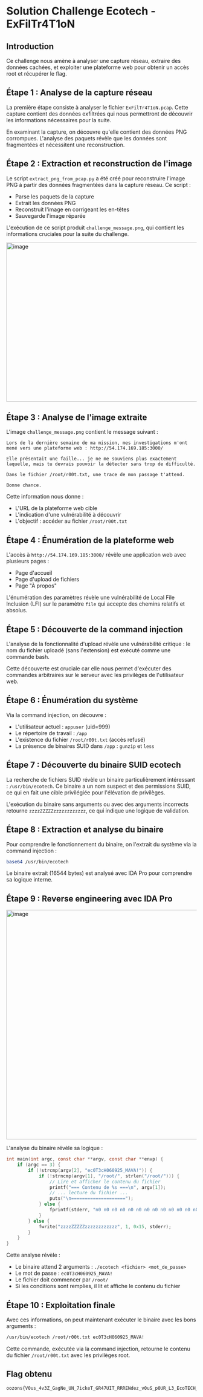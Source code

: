 # Solution Challenge Ecotech - ExFilTr4T1oN

## Introduction

Ce challenge nous amène à analyser une capture réseau, extraire des données cachées, et exploiter une plateforme web pour obtenir un accès root et récupérer le flag.

## Étape 1 : Analyse de la capture réseau

La première étape consiste à analyser le fichier `ExFilTr4T1oN.pcap`. Cette capture contient des données exfiltrées qui nous permettront de découvrir les informations nécessaires pour la suite.

En examinant la capture, on découvre qu'elle contient des données PNG corrompues. L'analyse des paquets révèle que les données sont fragmentées et nécessitent une reconstruction.

## Étape 2 : Extraction et reconstruction de l'image

Le script `extract_png_from_pcap.py` a été créé pour reconstruire l'image PNG à partir des données fragmentées dans la capture réseau. Ce script :

- Parse les paquets de la capture
- Extrait les données PNG
- Reconstruit l'image en corrigeant les en-têtes
- Sauvegarde l'image réparée

L'exécution de ce script produit `challenge_message.png`, qui contient les informations cruciales pour la suite du challenge.

<img width="1086" height="421" alt="image" src="https://github.com/user-attachments/assets/13a0f023-3184-4726-9533-f9a20ebfe6fa" />

## Étape 3 : Analyse de l'image extraite

L'image `challenge_message.png` contient le message suivant :

```
Lors de la dernière semaine de ma mission, mes investigations m'ont mené vers une plateforme web : http://54.174.169.185:3000/

Elle présentait une faille... je ne me souviens plus exactement laquelle, mais tu devrais pouvoir la détecter sans trop de difficulté.

Dans le fichier /root/r00t.txt, une trace de mon passage t'attend.

Bonne chance.
```

Cette information nous donne :
- L'URL de la plateforme web cible
- L'indication d'une vulnérabilité à découvrir
- L'objectif : accéder au fichier `/root/r00t.txt`

## Étape 4 : Énumération de la plateforme web

L'accès à `http://54.174.169.185:3000/` révèle une application web avec plusieurs pages :
- Page d'accueil
- Page d'upload de fichiers
- Page "À propos"

L'énumération des paramètres révèle une vulnérabilité de Local File Inclusion (LFI) sur le paramètre `file` qui accepte des chemins relatifs et absolus.

## Étape 5 : Découverte de la command injection

L'analyse de la fonctionnalité d'upload révèle une vulnérabilité critique : le nom du fichier uploadé (sans l'extension) est exécuté comme une commande bash.

Cette découverte est cruciale car elle nous permet d'exécuter des commandes arbitraires sur le serveur avec les privilèges de l'utilisateur web.

## Étape 6 : Énumération du système

Via la command injection, on découvre :
- L'utilisateur actuel : `appuser` (uid=999)
- Le répertoire de travail : `/app`
- L'existence du fichier `/root/r00t.txt` (accès refusé)
- La présence de binaires SUID dans `/app` : `gunzip` et `less`

## Étape 7 : Découverte du binaire SUID ecotech

La recherche de fichiers SUID révèle un binaire particulièrement intéressant : `/usr/bin/ecotech`. Ce binaire a un nom suspect et des permissions SUID, ce qui en fait une cible privilégiée pour l'élévation de privilèges.

L'exécution du binaire sans arguments ou avec des arguments incorrects retourne `zzzzZZZZZzzzzzzzzzzzz`, ce qui indique une logique de validation.

## Étape 8 : Extraction et analyse du binaire

Pour comprendre le fonctionnement du binaire, on l'extrait du système via la command injection :

```bash
base64 /usr/bin/ecotech
```

Le binaire extrait (16544 bytes) est analysé avec IDA Pro pour comprendre sa logique interne.

## Étape 9 : Reverse engineering avec IDA Pro

<img width="1080" height="607" alt="image" src="https://github.com/user-attachments/assets/bf08a8b6-2f48-41b0-83c9-a0b9d842f34c" />

L'analyse du binaire révèle sa logique :

```c
int main(int argc, const char **argv, const char **envp) {
    if (argc == 3) {
        if (!strcmp(argv[2], "ec0T3cH060925_MAVA!")) {
            if (!strncmp(argv[1], "/root/", strlen("/root/"))) {
                // Lire et afficher le contenu du fichier
                printf("=== Contenu de %s ===\n", argv[1]);
                // ... lecture du fichier ...
                puts("\n====================");
            } else {
                fprintf(stderr, "n0 n0 n0 n0 n0 n0 n0 n0 n0 n0 n0 n0 n0");
            }
        } else {
            fwrite("zzzzZZZZZzzzzzzzzzzzz", 1, 0x15, stderr);
        }
    }
}
```

Cette analyse révèle :
- Le binaire attend 2 arguments : `./ecotech <fichier> <mot_de_passe>`
- Le mot de passe : `ec0T3cH060925_MAVA!`
- Le fichier doit commencer par `/root/`
- Si les conditions sont remplies, il lit et affiche le contenu du fichier

## Étape 10 : Exploitation finale

Avec ces informations, on peut maintenant exécuter le binaire avec les bons arguments :

```bash
/usr/bin/ecotech /root/r00t.txt ec0T3cH060925_MAVA!
```

Cette commande, exécutée via la command injection, retourne le contenu du fichier `/root/r00t.txt` avec les privilèges root.

## Flag obtenu

```
oozons{V0us_4v3Z_GagNe_UN_7ickeT_GR47UIT_RRRENdez_v0uS_p0UR_L3_EcoTECH_PARTYYYYYY_L3_06_08_2025}
```

